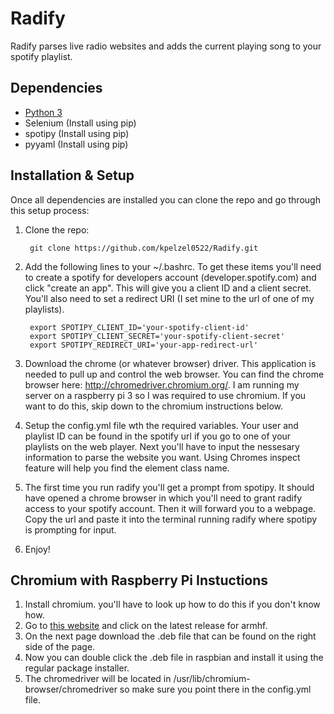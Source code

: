Radify
=======

Radify parses live radio websites and adds the current playing song to your spotify playlist.


Dependencies
------------
- [Python 3](https://www.python.org/downloads/) 
- Selenium (Install using pip)
- spotipy (Install using pip)
- pyyaml (Install using pip)


Installation & Setup
--------------------
Once all dependencies are installed you can clone the repo and go through this setup process:

1. Clone the repo: 
 
		git clone https://github.com/kpelzel0522/Radify.git

2. Add the following lines to your ~/.bashrc. To get these items you'll need to create a spotify for developers account (developer.spotify.com) and click "create an app". This will give you a client ID and a client secret. You'll also need to set a redirect URI (I set mine to the url of one of my playlists).

		export SPOTIPY_CLIENT_ID='your-spotify-client-id'  
    	export SPOTIPY_CLIENT_SECRET='your-spotify-client-secret'  
    	export SPOTIPY_REDIRECT_URI='your-app-redirect-url'  

3. Download the chrome (or whatever browser) driver. This application is needed to pull up and control the web browser. You can find the chrome browser here: http://chromedriver.chromium.org/. I am running my server on a raspberry pi 3 so I was required to use chromium. If you want to do this, skip down to the chromium instructions below.

1. Setup the config.yml file wth the required variables. Your user and playlist ID can be found in the spotify url if you go to one of your playlists on the web player. Next you'll have to input the nessesary information to parse the website you want. Using Chromes inspect feature will help you find the element class name.

5. The first time you run radify you'll get a prompt from spotipy. It should have opened a chrome browser in which you'll need to grant radify access to your spotify account. Then it will forward you to a webpage. Copy the url and paste it into the terminal running radify where spotipy is prompting for input.

6. Enjoy!


Chromium with Raspberry Pi Instuctions
---------------
1.  Install chromium. you'll have to look up how to do this if you don't know how.
2.  Go to [this website](https://launchpad.net/ubuntu/trusty/+package/chromium-chromedriver) and click on the latest release for armhf.
3.  On the next page download the .deb file that can be found on the right side of the page.
4.  Now you can double click the .deb file in raspbian and install it using the regular package installer.
5.  The chromedriver will be located in /usr/lib/chromium-browser/chromedriver so make sure you point there in the config.yml file.
